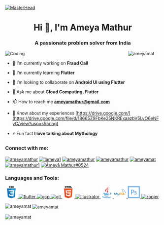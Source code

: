 [![MasterHead](https://1.bp.blogspot.com/-7A4WynwLsMw/XbBpCXG8fHI/AAAAAAAAMt4/uOa1bpLskYgrwGbllhSu2SDj_Mig8SXJQCLcBGAsYHQ/s1600/2000_600px.gif)](https://www.linkedin.com/in/ameyamathur/)
<h1 align="center">Hi 👋, I'm Ameya Mathur</h1>
<h3 align="center">A passionate problem solver from India</h3>
<img align="right" style = "float:left !important;" alt="Coding" width="400" src="https://cdn.dribbble.com/users/1162077/screenshots/3848914/programmer.gif">

<p align = "left"><img src="https://komarev.com/ghpvc/?username=ameyamat&label=Profile%20views&color=0e75b6&style=flat" alt="ameyamat" /> </p>

- 🔭 I’m currently working on **Fraud Call**

- 🌱 I’m currently learning **Flutter**

- 👯 I’m looking to collaborate on **Android UI using Flutter**

- 💬 Ask me about **Cloud Computing, Flutter**

- 📫 How to reach me **ameyamathur@gmail.com**

- 📄 Know about my experiences [https://drive.google.com/](https://drive.google.com/file/d/18665Z9FbKe25NKRExaazbV5LvO6eNFyC/view?usp=sharing)

- ⚡ Fun fact **I love talking about Mythology**

<h3 align="left">Connect with me:</h3>
<p align="left">
<a href="https://linkedin.com/in/ameyamathur" target="blank"><img align="center" src="https://raw.githubusercontent.com/rahuldkjain/github-profile-readme-generator/master/src/images/icons/Social/linked-in-alt.svg" alt="ameyamathur" height="30" width="40" /></a>
<a href="https://fb.com/1ameya1" target="blank"><img align="center" src="https://raw.githubusercontent.com/rahuldkjain/github-profile-readme-generator/master/src/images/icons/Social/facebook.svg" alt="1ameya1" height="30" width="40" /></a>
<a href="https://instagram.com/ameyamathur" target="blank"><img align="center" src="https://raw.githubusercontent.com/rahuldkjain/github-profile-readme-generator/master/src/images/icons/Social/instagram.svg" alt="ameyamathur" height="30" width="40" /></a>
<a href="https://www.hackerrank.com/ameyamathur" target="blank"><img align="center" src="https://raw.githubusercontent.com/rahuldkjain/github-profile-readme-generator/master/src/images/icons/Social/hackerrank.svg" alt="ameyamathur" height="30" width="40" /></a>
<a href="https://www.leetcode.com/ameyamat" target="blank"><img align="center" src="https://raw.githubusercontent.com/rahuldkjain/github-profile-readme-generator/master/src/images/icons/Social/leet-code.svg" alt="ameyamat" height="30" width="40" /></a>
<a href="https://auth.geeksforgeeks.org/user/ameyamathur1" target="blank"><img align="center" src="https://raw.githubusercontent.com/rahuldkjain/github-profile-readme-generator/master/src/images/icons/Social/geeks-for-geeks.svg" alt="ameyamathur1" height="30" width="40" /></a>
<a href="https://discord.gg/Ámeyå Mathur#0524" target="blank"><img align="center" src="https://raw.githubusercontent.com/rahuldkjain/github-profile-readme-generator/master/src/images/icons/Social/discord.svg" alt="Ámeyå Mathur#0524" height="30" width="40" /></a>
</p>

<h3 align="left">Languages and Tools:</h3>
<p align="left"> <a href="https://www.w3schools.com/css/" target="_blank" rel="noreferrer"> <img src="https://raw.githubusercontent.com/devicons/devicon/master/icons/css3/css3-original-wordmark.svg" alt="css3" width="40" height="40"/> </a> <a href="https://flutter.dev" target="_blank" rel="noreferrer"> <img src="https://www.vectorlogo.zone/logos/flutterio/flutterio-icon.svg" alt="flutter" width="40" height="40"/> </a> <a href="https://cloud.google.com" target="_blank" rel="noreferrer"> <img src="https://www.vectorlogo.zone/logos/google_cloud/google_cloud-icon.svg" alt="gcp" width="40" height="40"/> </a> <a href="https://git-scm.com/" target="_blank" rel="noreferrer"> <img src="https://www.vectorlogo.zone/logos/git-scm/git-scm-icon.svg" alt="git" width="40" height="40"/> </a> <a href="https://www.w3.org/html/" target="_blank" rel="noreferrer"> <img src="https://raw.githubusercontent.com/devicons/devicon/master/icons/html5/html5-original-wordmark.svg" alt="html5" width="40" height="40"/> </a> <a href="https://www.adobe.com/in/products/illustrator.html" target="_blank" rel="noreferrer"> <img src="https://www.vectorlogo.zone/logos/adobe_illustrator/adobe_illustrator-icon.svg" alt="illustrator" width="40" height="40"/> </a> <a href="https://www.java.com" target="_blank" rel="noreferrer"> <img src="https://raw.githubusercontent.com/devicons/devicon/master/icons/java/java-original.svg" alt="java" width="40" height="40"/> </a> <a href="https://www.mysql.com/" target="_blank" rel="noreferrer"> <img src="https://raw.githubusercontent.com/devicons/devicon/master/icons/mysql/mysql-original-wordmark.svg" alt="mysql" width="40" height="40"/> </a> <a href="https://www.photoshop.com/en" target="_blank" rel="noreferrer"> <img src="https://raw.githubusercontent.com/devicons/devicon/master/icons/photoshop/photoshop-line.svg" alt="photoshop" width="40" height="40"/> </a> <a href="https://zapier.com" target="_blank" rel="noreferrer"> <img src="https://www.vectorlogo.zone/logos/zapier/zapier-icon.svg" alt="zapier" width="40" height="40"/> </a> </p>

<p><img align="left" src="https://github-readme-stats.vercel.app/api/top-langs?username=ameyamat&show_icons=true&locale=en&layout=compact" alt="ameyamat" /></p>

<p>&nbsp;<img align="center" src="https://github-readme-stats.vercel.app/api?username=ameyamat&show_icons=true&locale=en" alt="ameyamat" /></p>

<p><img align="center" src="https://github-readme-streak-stats.herokuapp.com/?user=ameyamat&" alt="ameyamat" /></p>
